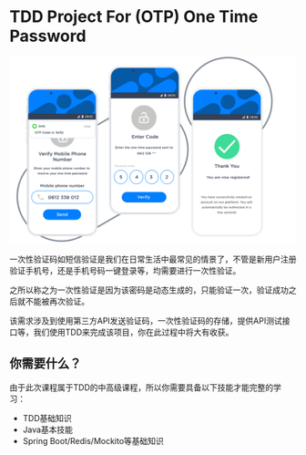 # TDD Project For (OTP) One Time Password

![otp](./src/main/resources/images/otp.png)

一次性验证码如短信验证是我们在日常生活中最常见的情景了，不管是新用户注册验证手机号，还是手机号码一键登录等，均需要进行一次性验证。

之所以称之为一次性验证是因为该密码是动态生成的，只能验证一次，验证成功之后就不能被再次验证。

该需求涉及到使用第三方API发送验证码，一次性验证码的存储，提供API测试接口等，我们使用TDD来完成该项目，你在此过程中将大有收获。

## 你需要什么？

由于此次课程属于TDD的中高级课程，所以你需要具备以下技能才能完整的学习：

* TDD基础知识
* Java基本技能
* Spring Boot/Redis/Mockito等基础知识